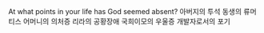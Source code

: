 At what points in your life has God seemed absent? 
아버지의 투석
동생의 류머티스
어머니의 의처증
리라의 공황장애
국희이모의 우울증
개발자로서의 포기
